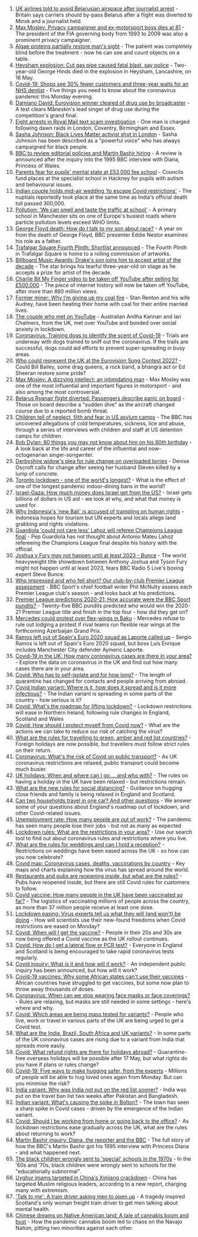 1. [UK airlines told to avoid Belarusian airspace after journalist arrest](https://www.bbc.co.uk/news/uk-57232988) - Britain says carriers should by-pass Belarus after a flight was diverted to Minsk and a journalist held.
2. [Max Mosley: Privacy campaigner and ex-motorsport boss dies at 81](https://www.bbc.co.uk/news/uk-57232681) - The president of the FIA governing body from 1993 to 2009 was also a prominent privacy campaigner.
3. [Algae proteins partially restore man's sight](https://www.bbc.co.uk/news/health-57226572) - The patient was completely blind before the treatment - now he can see and count objects on a table.
4. [Heysham explosion: Cut gas pipe caused fatal blast, say police](https://www.bbc.co.uk/news/uk-england-lancashire-57232373) - Two-year-old George Hinds died in the explosion in Heysham, Lancashire, on 16 May.
5. [Covid-19: Shops see 30% fewer customers and three-year waits for an NHS dentist](https://www.bbc.co.uk/news/uk-57231623) - Five things you need to know about the coronavirus pandemic this Monday evening.
6. [Damiano David: Eurovision winner cleared of drug use by broadcaster](https://www.bbc.co.uk/news/world-europe-57234821) - A test clears Måneskin's lead singer of drug use during the competition's grand final.
7. [Eight arrests in Royal Mail text scam investigation](https://www.bbc.co.uk/news/uk-england-57226704) - One man is charged following dawn raids in London, Coventry, Birmingham and Essex.
8. [Sasha Johnson: Black Lives Matter activist shot in London](https://www.bbc.co.uk/news/uk-england-57223755) - Sasha Johnson has been described as a "powerful voice" who has always campaigned for black people.
9. [BBC to review editorial policies and Martin Bashir hiring](https://www.bbc.co.uk/news/uk-57229049) - A review is announced after the inquiry into the 1995 BBC interview with Diana, Princess of Wales.
10. [Parents fear for pupils' mental state at £53,000 fee school](https://www.bbc.co.uk/news/education-57156625) - Councils fund places at the specialist school in Hackney for pupils with autism and behavioural issues.
11. [Indian couple holds mid-air wedding 'to escape Covid restrictions'](https://www.bbc.co.uk/news/world-asia-india-57227244) - The nuptials reportedly took place at the same time as India's official death toll passed 300,000.
12. [Pollution: ‘We can smell and taste the traffic at school'](https://www.bbc.co.uk/news/uk-57203122) - A primary school in Manchester sits on one of Europe's busiest roads where particle pollution levels exceed WHO limits.
13. [George Floyd death: How do I talk to my son about race?](https://www.bbc.co.uk/news/world-us-canada-57205016) - A year on from the death of George Floyd, BBC presenter Eddie Nestor examines his role as a father.
14. [Trafalgar Square Fourth Plinth: Shortlist announced](https://www.bbc.co.uk/news/uk-england-london-57227332) - The Fourth Plinth in Trafalgar Square is home to a rolling commission of artworks.
15. [Billboard Music Awards: Drake's son joins him to accept artist of the decade](https://www.bbc.co.uk/news/entertainment-arts-57226309) - The star brings his tearful three-year-old on stage as he accepts a prize for artist of the decade.
16. [Charlie Bit My Finger video to be taken off YouTube after selling for £500,000](https://www.bbc.co.uk/news/newsbeat-57227290) - The piece of internet history will now be taken off YouTube, after more than 880 million views.
17. [Former miner: Why I’m giving up my coal fire](https://www.bbc.co.uk/news/uk-england-57204325) - Stan Renton and his wife Audrey, have been heating their home with coal for their entire married lives.
18. [The couple who met on YouTube](https://www.bbc.co.uk/news/world-57204695) - Australian Anitha Kannan and Ian Chalmers, from the UK, met over YouTube and bonded over social anxiety in lockdown.
19. [Coronavirus: Training dogs to identify the scent of Covid-19](https://www.bbc.co.uk/news/uk-57225838) - Trials are underway with dogs trained to sniff out the coronavirus. If the trails are successful, dogs could aid efforts to prevent super-spreading in busy areas.
20. [Who could represent the UK at the Eurovision Song Contest 2022?](https://www.bbc.co.uk/news/entertainment-arts-57226754) - Could Bill Bailey, some drag queens, a rock band, a bhangra act or Ed Sheeran restore some pride?
21. [Max Mosley: A dizzying intellect; an intimidating man](https://www.bbc.co.uk/sport/formula1/57231465) - Max Mosley was one of the most influential and important figures in motorsport - and also among the most controversial.
22. [Belarus Ryanair flight diverted: Passengers describe panic on board](https://www.bbc.co.uk/news/world-europe-57180275) - Those on board describe a "sudden dive" as the aircraft changed course due to a reported bomb threat.
23. [Children tell of neglect, filth and fear in US asylum camps](https://www.bbc.co.uk/news/world-us-canada-57149721) - The BBC has uncovered allegations of cold temperatures, sickness, lice and abuse, through a series of interviews with children and staff at US detention camps for children.
24. [Bob Dylan: 80 things you may not know about him on his 80th birthday](https://www.bbc.co.uk/news/entertainment-arts-56716269) - A look back at the life and career of the influential and now-octogenarian singer-songwriter.
25. [Derbyshire widow's plea for rule change on overloaded lorries](https://www.bbc.co.uk/news/uk-england-derbyshire-57057482) - Denise Oscroft calls for change after seeing her husband Steven killed by a lump of concrete.
26. [Toronto lockdown - one of the world's longest?](https://www.bbc.co.uk/news/world-us-canada-57079577) - What is the effect of one of the longest pandemic indoor-dining bans in the world?
27. [Israel-Gaza: How much money does Israel get from the US?](https://www.bbc.co.uk/news/57170576) - Israel gets billions of dollars in US aid - we look at why, and what that money is used for.
28. [Why Indonesia's 'new Bali' is accused of trampling on human rights](https://www.bbc.co.uk/news/world-asia-56660294) - Indonesia hopes for tourism but UN experts and locals allege land grabbing and rights violations.
29. [Guardiola 'could not care less' Lahoz will referee Champions League final](https://www.bbc.co.uk/sport/football/57233786) - Pep Guardiola has not thought about Antonio Mateu Lahoz refereeing the Champions League final despite his history with the official.
30. [Joshua v Fury may not happen until at least 2023 - Bunce](https://www.bbc.co.uk/sport/boxing/57233993) - The world heavyweight title showdown between Anthony Joshua and Tyson Fury might not happen until at least 2023, fears BBC Radio 5 Live's boxing expert Steve Bunce.
31. [Who impressed and who fell short? Our club-by-club Premier League assessment](https://www.bbc.co.uk/sport/football/57143846) - BBC Sport's chief football writer Phil McNulty assess each Premier League club's season - and looks back at his predictions.
32. [Premier League predictions 2020-21: How accurate were the BBC Sport pundits?](https://www.bbc.co.uk/sport/football/57227231) - Twenty-five BBC pundits predicted who would win the 2020-21 Premier League title and finish in the top four - how did they get on?
33. [Mercedes could protest over flex-wings in Baku](https://www.bbc.co.uk/sport/formula1/57223893) - Mercedes refuse to rule out lodging a protest if rival teams run flexible rear wings at the forthcoming Azerbaijan Grand Prix.
34. [Ramos left out of Spain's Euro 2020 squad as Laporte called up](https://www.bbc.co.uk/sport/football/57228226) - Sergio Ramos is left out of Spain's Euro 2020 squad, but boss Luis Enrique includes Manchester City defender Aymeric Laporte.
35. [Covid-19 in the UK: How many coronavirus cases are there in your area?](https://www.bbc.co.uk/news/uk-51768274) - Explore the data on coronavirus in the UK and find out how many cases there are in your area.
36. [Covid: Who has to self-isolate and for how long?](https://www.bbc.co.uk/news/explainers-54239922) - The length of quarantine has changed for contacts and people arriving from abroad.
37. [Covid Indian variant: Where is it, how does it spread and is it more infectious?](https://www.bbc.co.uk/news/health-57157496) - The Indian variant is spreading in some parts of the country - how serious is it?
38. [Covid: What's the roadmap for lifting lockdown?](https://www.bbc.co.uk/news/explainers-52530518) - Lockdown restrictions will ease in Northern Ireland, following rule changes in England, Scotland and Wales
39. [Covid: How should I protect myself from Covid now?](https://www.bbc.co.uk/news/health-57087517) - What are the actions we can take to reduce our risk of catching the virus?
40. [What are the rules for travelling to green, amber and red list countries?](https://www.bbc.co.uk/news/explainers-52544307) - Foreign holidays are now possible, but travellers must follow strict rules on their return.
41. [Coronavirus: What's the risk of Covid on public transport?](https://www.bbc.co.uk/news/health-51736185) - As UK coronavirus restrictions are relaxed, public transport could become much busier.
42. [UK holidays: When and where can I go.... and who with?](https://www.bbc.co.uk/news/explainers-52646738) - The rules on having a holiday in the UK have been relaxed - but restrictions remain.
43. [What are the new rules for social distancing?](https://www.bbc.co.uk/news/uk-51506729) - Guidance on hugging close friends and family is being relaxed in England and Scotland.
44. [Can two households travel in one car? And other questions](https://www.bbc.co.uk/news/world-asia-china-51176409) - We answer some of your questions about England's roadmap out of lockdown, and other Covid-related issues.
45. [Unemployment rate: How many people are out of work?](https://www.bbc.co.uk/news/business-52660591) - The pandemic has seen many people lose their jobs - but not as many as expected
46. [Lockdown rules: What are the restrictions in your area?](https://www.bbc.co.uk/news/uk-54373904) - Use our search tool to find out about coronavirus rules and restrictions where you live.
47. [What are the rules for weddings and can I hold a reception?](https://www.bbc.co.uk/news/explainers-52811509) - Restrictions on weddings have been eased across the UK - so how can you now celebrate?
48. [Covid map: Coronavirus cases, deaths, vaccinations by country](https://www.bbc.co.uk/news/world-51235105) - Key maps and charts explaining how the virus has spread around the world.
49. [Restaurants and pubs are reopening inside, but what are the rules?](https://www.bbc.co.uk/news/business-52977388) - Pubs have reopened inside, but there are still Covid rules for customers to follow.
50. [Covid vaccine: How many people in the UK have been vaccinated so far?](https://www.bbc.co.uk/news/health-55274833) - The logistics of vaccinating millions of people across the country, as more than 37 million people receive at least one dose.
51. [Lockdown easing: Virus experts tell us what they will (and won't) be doing](https://www.bbc.co.uk/news/uk-57069293) - How will scientists use their new-found freedoms when Covid restrictions are eased on Monday?
52. [Covid: When will I get the vaccine?](https://www.bbc.co.uk/news/health-55045639) - People in their 20s and 30s are now being offered a Covid vaccine as the UK rollout continues.
53. [Covid: How do I get a lateral flow or PCR test?](https://www.bbc.co.uk/news/health-51943612) - Everyone in England and Scotland is being encouraged to take rapid coronavirus tests regularly.
54. [Covid inquiry: What is it and how will it work?](https://www.bbc.co.uk/news/explainers-57085964) - An independent public inquiry has been announced, but how will it work?
55. [Covid-19 vaccines: Why some African states can't use their vaccines](https://www.bbc.co.uk/news/56940657) - African countries have struggled to get vaccines, but some now plan to throw away thousands of doses.
56. [Coronavirus: When can we stop wearing face masks or face coverings?](https://www.bbc.co.uk/news/health-51205344) - Rules are relaxing, but masks are still needed in some settings - here's where and why.
57. [Covid: Which areas are being mass tested for variants?](https://www.bbc.co.uk/news/explainers-54872039) - People who live, work or travel in various parts of the UK are being urged to get a Covid test.
58. [What are the India, Brazil, South Africa and UK variants?](https://www.bbc.co.uk/news/health-55659820) - In some parts of the UK coronavirus cases are rising due to a variant from India that spreads more easily.
59. [Covid: What refund rights are there for holidays abroad?](https://www.bbc.co.uk/news/business-51615412) - Quarantine-free overseas holidays will be possible after 17 May, but what rights do you have if plans or rules change?
60. [Covid-19: Five ways to make hugging safer, from the experts](https://www.bbc.co.uk/news/uk-57083571) - Millions of people will be able to hug loved ones again from Monday. But can you minimise the risk?
61. [India variant: Why was India not put on the red list sooner?](https://www.bbc.co.uk/news/56801288) - India was put on the travel ban list two weeks after Pakistan and Bangladesh.
62. [Indian variant: What's causing the spike in Bolton?](https://www.bbc.co.uk/news/health-57094274) - The town has seen a sharp spike in Covid cases - driven by the emergence of the Indian variant.
63. [Covid: Should I be working from home or going back to the office?](https://www.bbc.co.uk/news/business-52567567) - As lockdown restrictions ease gradually across the UK, what are the rules about returning to work?
64. [Martin Bashir inquiry: Diana, the reporter and the BBC](https://www.bbc.co.uk/news/uk-56680229) - The full story of how the BBC's Martin Bashir got his 1995 interview with Princess Diana - and what happened next.
65. [The black children wrongly sent to 'special' schools in the 1970s](https://www.bbc.co.uk/news/uk-57099654) - In the '60s and '70s, black children were wrongly sent to schools for the "educationally subnormal".
66. [Uyghur imams targeted in China's Xinjiang crackdown](https://www.bbc.co.uk/news/world-asia-china-56986057) - China has targeted Muslim religious leaders, according to a new report, charging many with extremism.
67. ['Talk to me': A train driver asking men to open up](https://www.bbc.co.uk/news/stories-57060971) - A tragedy inspired Scotland's only woman freight train driver to get men talking about mental health.
68. [Chinese dreams on Native American land: A tale of cannabis boom and bust](https://www.bbc.co.uk/news/world-us-canada-56835897) - How the pandemic cannabis boom led to chaos on the Navajo Nation, pitting two minorities against each other.
